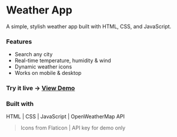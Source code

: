 # Weather App

A simple, stylish weather app built with HTML, CSS, and JavaScript.

### Features
- Search any city
- Real-time temperature, humidity & wind
- Dynamic weather icons
- Works on mobile & desktop

### Try it live → [View Demo](https://arisha-akbar.github.io/Weather-App/)

### Built with
HTML | CSS | JavaScript | OpenWeatherMap API

> Icons from Flaticon | API key for demo only
